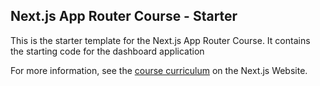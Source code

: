 ## Next.js App Router Course - Starter

This is the starter template for the Next.js App Router Course. It contains the starting code for the dashboard application

For more information, see the [course curriculum](https://nextjs.org/learn) on the Next.js Website.
